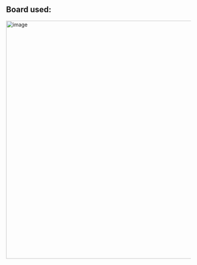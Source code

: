 ## Board used:

<img width="599" height="648" alt="image" src="https://github.com/user-attachments/assets/ad6894cf-1b59-4e29-87f6-527628779fe8" />

